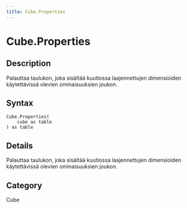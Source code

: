 ```yaml
---
title: Cube.Properties
---
```


# Cube.Properties


## Description

Palauttaa taulukon, joka sisältää kuutiossa laajennettujen dimensioiden käytettävissä olevien ominaisuuksien joukon.


## Syntax

```powerquery
Cube.Properties(
    cube as table
) as table
```


## Details

Palauttaa taulukon, joka sisältää kuutiossa laajennettujen dimensioiden käytettävissä olevien ominaisuuksien joukon.



## Category
Cube

